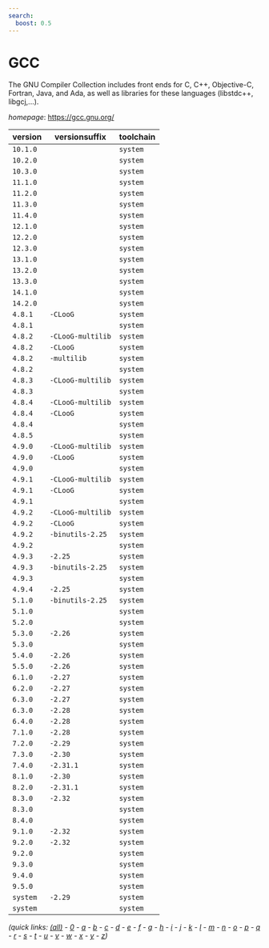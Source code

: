 ```yaml
---
search:
  boost: 0.5
---
```

# GCC

The GNU Compiler Collection includes front ends for C, C++, Objective-C, Fortran, Java, and Ada,  as well as libraries for these languages (libstdc++, libgcj,...).

*homepage*: <https://gcc.gnu.org/>

version | versionsuffix | toolchain
--------|---------------|----------
``10.1.0`` |  | ``system``
``10.2.0`` |  | ``system``
``10.3.0`` |  | ``system``
``11.1.0`` |  | ``system``
``11.2.0`` |  | ``system``
``11.3.0`` |  | ``system``
``11.4.0`` |  | ``system``
``12.1.0`` |  | ``system``
``12.2.0`` |  | ``system``
``12.3.0`` |  | ``system``
``13.1.0`` |  | ``system``
``13.2.0`` |  | ``system``
``13.3.0`` |  | ``system``
``14.1.0`` |  | ``system``
``14.2.0`` |  | ``system``
``4.8.1`` | ``-CLooG`` | ``system``
``4.8.1`` |  | ``system``
``4.8.2`` | ``-CLooG-multilib`` | ``system``
``4.8.2`` | ``-CLooG`` | ``system``
``4.8.2`` | ``-multilib`` | ``system``
``4.8.2`` |  | ``system``
``4.8.3`` | ``-CLooG-multilib`` | ``system``
``4.8.3`` |  | ``system``
``4.8.4`` | ``-CLooG-multilib`` | ``system``
``4.8.4`` | ``-CLooG`` | ``system``
``4.8.4`` |  | ``system``
``4.8.5`` |  | ``system``
``4.9.0`` | ``-CLooG-multilib`` | ``system``
``4.9.0`` | ``-CLooG`` | ``system``
``4.9.0`` |  | ``system``
``4.9.1`` | ``-CLooG-multilib`` | ``system``
``4.9.1`` | ``-CLooG`` | ``system``
``4.9.1`` |  | ``system``
``4.9.2`` | ``-CLooG-multilib`` | ``system``
``4.9.2`` | ``-CLooG`` | ``system``
``4.9.2`` | ``-binutils-2.25`` | ``system``
``4.9.2`` |  | ``system``
``4.9.3`` | ``-2.25`` | ``system``
``4.9.3`` | ``-binutils-2.25`` | ``system``
``4.9.3`` |  | ``system``
``4.9.4`` | ``-2.25`` | ``system``
``5.1.0`` | ``-binutils-2.25`` | ``system``
``5.1.0`` |  | ``system``
``5.2.0`` |  | ``system``
``5.3.0`` | ``-2.26`` | ``system``
``5.3.0`` |  | ``system``
``5.4.0`` | ``-2.26`` | ``system``
``5.5.0`` | ``-2.26`` | ``system``
``6.1.0`` | ``-2.27`` | ``system``
``6.2.0`` | ``-2.27`` | ``system``
``6.3.0`` | ``-2.27`` | ``system``
``6.3.0`` | ``-2.28`` | ``system``
``6.4.0`` | ``-2.28`` | ``system``
``7.1.0`` | ``-2.28`` | ``system``
``7.2.0`` | ``-2.29`` | ``system``
``7.3.0`` | ``-2.30`` | ``system``
``7.4.0`` | ``-2.31.1`` | ``system``
``8.1.0`` | ``-2.30`` | ``system``
``8.2.0`` | ``-2.31.1`` | ``system``
``8.3.0`` | ``-2.32`` | ``system``
``8.3.0`` |  | ``system``
``8.4.0`` |  | ``system``
``9.1.0`` | ``-2.32`` | ``system``
``9.2.0`` | ``-2.32`` | ``system``
``9.2.0`` |  | ``system``
``9.3.0`` |  | ``system``
``9.4.0`` |  | ``system``
``9.5.0`` |  | ``system``
``system`` | ``-2.29`` | ``system``
``system`` |  | ``system``


*(quick links: [(all)](../index.md) - [0](../0/index.md) - [a](../a/index.md) - [b](../b/index.md) - [c](../c/index.md) - [d](../d/index.md) - [e](../e/index.md) - [f](../f/index.md) - [g](../g/index.md) - [h](../h/index.md) - [i](../i/index.md) - [j](../j/index.md) - [k](../k/index.md) - [l](../l/index.md) - [m](../m/index.md) - [n](../n/index.md) - [o](../o/index.md) - [p](../p/index.md) - [q](../q/index.md) - [r](../r/index.md) - [s](../s/index.md) - [t](../t/index.md) - [u](../u/index.md) - [v](../v/index.md) - [w](../w/index.md) - [x](../x/index.md) - [y](../y/index.md) - [z](../z/index.md))*

